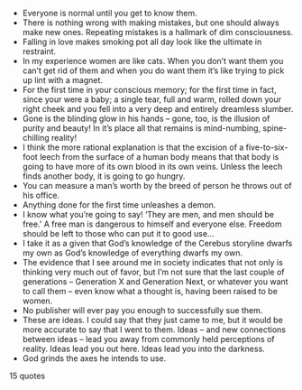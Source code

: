  - Everyone is normal until you get to know them.
 - There is nothing wrong with making mistakes, but one should always make new ones. Repeating mistakes is a hallmark of dim consciousness.
 - Falling in love makes smoking pot all day look like the ultimate in restraint.
 - In my experience women are like cats. When you don’t want them you can’t get rid of them and when you do want them it’s like trying to pick up lint with a magnet.
 - For the first time in your conscious memory; for the first time in fact, since your were a baby; a single tear, full and warm, rolled down your right cheek and you fell into a very deep and entirely dreamless slumber.
 - Gone is the blinding glow in his hands – gone, too, is the illusion of purity and beauty! In it’s place all that remains is mind-numbing, spine-chilling reality!
 - I think the more rational explanation is that the excision of a five-to-six-foot leech from the surface of a human body means that that body is going to have more of its own blood in its own veins. Unless the leech finds another body, it is going to go hungry.
 - You can measure a man’s worth by the breed of person he throws out of his office.
 - Anything done for the first time unleashes a demon.
 - I know what you’re going to say! ‘They are men, and men should be free.’ A free man is dangerous to himself and everyone else. Freedom should be left to those who can put it to good use...
 - I take it as a given that God’s knowledge of the Cerebus storyline dwarfs my own as God’s knowledge of everything dwarfs my own.
 - The evidence that I see around me in society indicates that not only is thinking very much out of favor, but I’m not sure that the last couple of generations – Generation X and Generation Next, or whatever you want to call them – even know what a thought is, having been raised to be women.
 - No publisher will ever pay you enough to successfully sue them.
 - These are ideas. I could say that they just came to me, but it would be more accurate to say that I went to them. Ideas – and new connections between ideas – lead you away from commonly held perceptions of reality. Ideas lead you out here. Ideas lead you into the darkness.
 - God grinds the axes he intends to use.

15 quotes